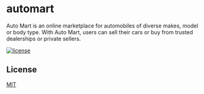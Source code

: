 # automart
Auto Mart is an online marketplace for automobiles of diverse makes, model or body type. With Auto Mart, users can sell their cars or buy from trusted dealerships or private sellers.

[![license](https://img.shields.io/apm/l/vim-mode.svg)]()

## License
[MIT](https://choosealicense.com/licenses/mit/)
